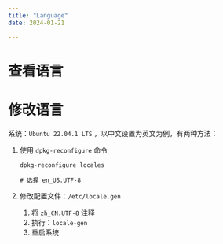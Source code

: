 ```yaml
---
title: "Language"
date: 2024-01-21

---
```


# 查看语言

# 修改语言

系统：`Ubuntu 22.04.1 LTS` ，以中文设置为英文为例，有两种方法：

1. 使用 `dpkg-reconfigure` 命令

   ```shell
   dpkg-reconfigure locales
   
   # 选择 en_US.UTF-8
   ```

2. 修改配置文件：`/etc/locale.gen`

   1. 将 `zh_CN.UTF-8` 注释
   2. 执行：`locale-gen`
   3. 重启系统